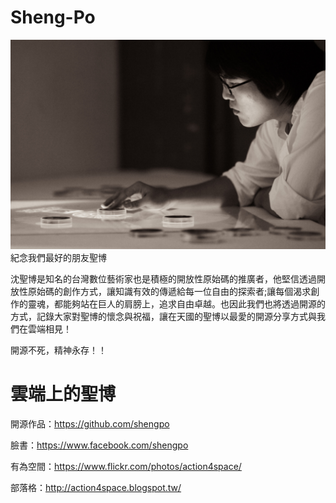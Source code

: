 Sheng-Po
========
![alt tag](https://github.com/aluanwang/Sheng-Po/blob/master/img/shengpo.jpg?raw=true)
紀念我們最好的朋友聖博

沈聖博是知名的台灣數位藝術家也是積極的開放性原始碼的推廣者，他堅信透過開放性原始碼的創作方式，讓知識有效的傳遞給每一位自由的探索者;讓每個渴求創作的靈魂，都能夠站在巨人的肩膀上，追求自由卓越。也因此我們也將透過開源的方式，記錄大家對聖博的懷念與祝福，讓在天國的聖博以最愛的開源分享方式與我們在雲端相見！

開源不死，精神永存！！

雲端上的聖博
========
開源作品：https://github.com/shengpo

臉書：https://www.facebook.com/shengpo

有為空間：https://www.flickr.com/photos/action4space/

部落格：http://action4space.blogspot.tw/



